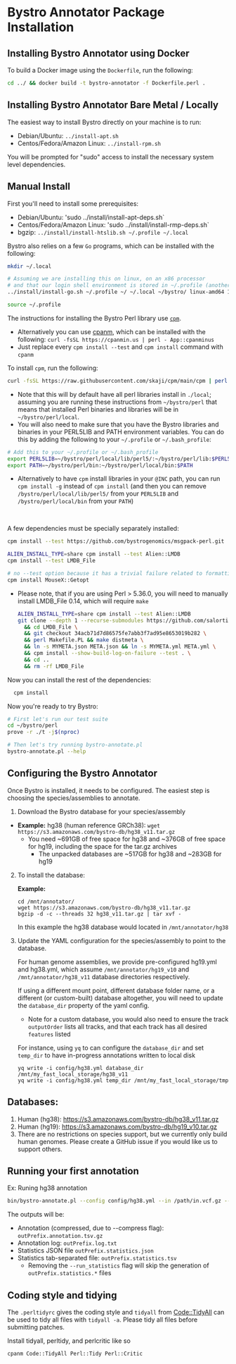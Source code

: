 # Bystro Annotator Package Installation

## Installing Bystro Annotator using Docker

To build a Docker image using the `Dockerfile`, run the following:

```bash
cd ../ && docker build -t bystro-annotator -f Dockerfile.perl .
```

## Installing Bystro Annotator Bare Metal / Locally

The easiest way to install Bystro directly on your machine is to run:

- Debian/Ubuntu: `../install-apt.sh`
- Centos/Fedora/Amazon Linux: `../install-rpm.sh`

You will be prompted for "sudo" access to install the necessary system level dependencies.

## Manual Install

First you'll need to install some prerequisites:

- Debian/Ubuntu: 'sudo ../install/install-apt-deps.sh`
- Centos/Fedora/Amazon Linux: 'sudo ../install/install-rmp-deps.sh`
- bgzip: `../install/install-htslib.sh ~/.profile ~/.local`

Bystro also relies on a few `Go` programs, which can be installed with the following:

```bash
mkdir ~/.local

# Assuming we are installing this on linux, on an x86 processor
# and that our login shell environment is stored in ~/.profile (another common one is ~/.bash_profile)
../install/install-go.sh ~/.profile ~/ ~/.local ~/bystro/ linux-amd64 1.21.4

source ~/.profile
```

The instructions for installing the Bystro Perl library use [`cpm`](https://metacpan.org/pod/App::cpanminus).

- Alternatively you can use [cpanm](https://metacpan.org/dist/App-cpanminus/view/bin/cpanm), which can be installed with the following: `curl -fsSL https://cpanmin.us | perl - App::cpanminus`
- Just replace every `cpm install --test` and `cpm install` command with `cpanm`

To install `cpm`, run the following:

```bash
curl -fsSL https://raw.githubusercontent.com/skaji/cpm/main/cpm | perl - install App::cpm
```

- Note that this will by default have all perl libraries install in `./local`; assuming you are running these instructions from `~/bystro/perl` that means that installed Perl binaries and libraries will be in `~/bystro/perl/local`.
- You will also need to make sure that you have the Bystro libraries and binaries in your PERL5LIB and PATH environment variables. You can do this by adding the following to your `~/.profile` or `~/.bash_profile`:

```bash
# Add this to your ~/.profile or ~/.bash_profile
export PERL5LIB=~/bystro/perl/local/lib/perl5/:~/bystro/perl/lib:$PERL5LIB
export PATH=~/bystro/perl/bin:~/bystro/perl/local/bin:$PATH
```

- Alternatively to have `cpm` install libraries in your `@INC` path, you can run `cpm install -g` instead of `cpm install` (and then you can remove `/bystro/perl/local/lib/perl5/` from your `PERL5LIB` and `/bystro/perl/local/bin` from your `PATH`)

<br>

A few dependencies must be specially separately installed:

```bash
cpm install --test https://github.com/bystrogenomics/msgpack-perl.git

ALIEN_INSTALL_TYPE=share cpm install --test Alien::LMDB
cpm install --test LMDB_File

# no --test option because it has a trivial failure related to formatting of cli help strings
cpm install MouseX::Getopt
```

- Please note, that if you are using Perl > 5.36.0, you will need to manually install LMDB_File 0.14, which will require `make`

  ```bash
  ALIEN_INSTALL_TYPE=share cpm install --test Alien::LMDB
  git clone --depth 1 --recurse-submodules https://github.com/salortiz/LMDB_File.git \
    && cd LMDB_File \
    && git checkout 34acb71d7d86575fe7abb3f7ad95e8653019b282 \
    && perl Makefile.PL && make distmeta \
    && ln -s MYMETA.json META.json && ln -s MYMETA.yml META.yml \
    && cpm install --show-build-log-on-failure --test . \
    && cd ..
    && rm -rf LMDB_File
  ```

Now you can install the rest of the dependencies:

```bash
  cpm install
```

Now you're ready to try Bystro:

```bash
# First let's run our test suite
cd ~/bystro/perl
prove -r ./t -j$(nproc)

# Then let's try running bystro-annotate.pl
bystro-annotate.pl --help
```

## Configuring the Bystro Annotator

Once Bystro is installed, it needs to be configured. The easiest step is choosing the species/assemblies to annotate.

1. Download the Bystro database for your species/assembly

- **Example:** hg38 (human reference GRCh38): `wget https://s3.amazonaws.com/bystro-db/hg38_v11.tar.gz`</strong>
  - You need ~691GB of free space for hg38 and ~376GB of free space for hg19, including the space for the tar.gz archives
    - The unpacked databases are ~517GB for hg38 and ~283GB for hg19

2. To install the database:

   **Example:**

   ```shell
   cd /mnt/annotator/
   wget https://s3.amazonaws.com/bystro-db/hg38_v11.tar.gz
   bgzip -d -c --threads 32 hg38_v11.tar.gz | tar xvf -
   ```

   In this example the hg38 database would located in `/mnt/annotator/hg38`

3. Update the YAML configuration for the species/assembly to point to the database.

   For human genome assemblies, we provide pre-configured hg19.yml and hg38.yml, which assume `/mnt/annotator/hg19_v10` and `/mnt/annotator/hg38_v11` database directories respectively.

   If using a different mount point, different database folder name, or a different (or custom-built) database altogether,
   you will need to update the `database_dir` property of the yaml config.

   - Note for a custom database, you would also need to ensure the track `outputOrder` lists all tracks, and that each track has all desired `features` listed

   For instance, using `yq` to can configure the `database_dir` and set `temp_dir` to have in-progress annotations written to local disk

   ```shell
   yq write -i config/hg38.yml database_dir /mnt/my_fast_local_storage/hg38_v11
   yq write -i config/hg38.yml temp_dir /mnt/my_fast_local_storage/tmp
   ```

## Databases:

1. Human (hg38): https://s3.amazonaws.com/bystro-db/hg38_v11.tar.gz
2. Human (hg19): https://s3.amazonaws.com/bystro-db/hg19_v10.tar.gz
3. There are no restrictions on species support, but we currently only build human genomes. Please create a GitHub issue if you would like us to support others.

## Running your first annotation

Ex: Runing hg38 annotation

```sh
bin/bystro-annotate.pl --config config/hg38.yml --in /path/in.vcf.gz --out /path/outPrefix --run_statistics [0,1] --compress
```

The outputs will be:

- Annotation (compressed, due to --compress flag): `outPrefix.annotation.tsv.gz`
- Annotation log: `outPrefix.log.txt`
- Statistics JSON file `outPrefix.statistics.json`
- Statistics tab-separated file: `outPrefix.statistics.tsv`
  - Removing the `--run_statistics` flag will skip the generation of `outPrefix.statistics.*` files

## Coding style and tidying

The `.perltidyrc` gives the coding style and `tidyall` from [Code::TidyAll](https://metacpan.org/dist/Code-TidyAll) can be used to tidy all files with `tidyall -a`.
Please tidy all files before submitting patches.

Install tidyall, perltidy, and perlcritic like so

```bash
cpanm Code::TidyAll Perl::Tidy Perl::Critic
```
